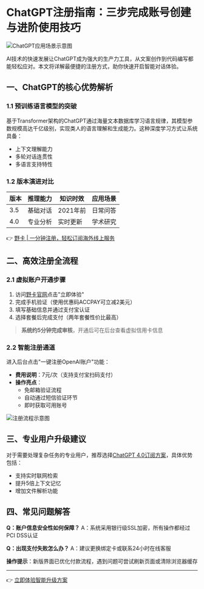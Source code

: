# ChatGPT注册指南：三步完成账号创建与进阶使用技巧

![ChatGPT应用场景示意图](https://bbtdd.com/wp-content/uploads/img/723572225.webp)

AI技术的快速发展让ChatGPT成为强大的生产力工具，从文案创作到代码编写都能轻松应对。本文将详解最便捷的注册方式，助你快速开启智能对话体验。

## 一、ChatGPT的核心优势解析
### 1.1 预训练语言模型的突破
基于Transformer架构的ChatGPT通过海量文本数据库学习语言规律，其模型参数规模高达千亿级别，实现类人的语言理解和生成能力。这种深度学习方式让系统具备：
- 上下文理解能力
- 多轮对话连贯性
- 多语言支持特性

### 1.2 版本演进对比
| 版本 | 推理能力 | 知识时效 | 应用场景 |
|------|----------|----------|----------|
| 3.5 | 基础对话 | 2021年前 | 日常问答 |
| 4.0 | 专业分析 | 实时更新 | 学术研究 |

👉 [野卡 | 一分钟注册，轻松订阅海外线上服务](https://bbtdd.com/yeka)

## 二、高效注册全流程
### 2.1 虚拟账户开通步骤
1. 访问[野卡官网](https://bbtdd.com/yeka)点击"立即体验"
2. 完成手机验证（使用优惠码ACCPAY可立减2美元）
3. 填写基础信息并通过支付宝认证
4. 选择套餐后完成支付（两年套餐性价比最高）

> **系统约5分钟完成审核**，开通后可在后台查看虚拟信用卡信息

### 2.2 智能注册通道
进入后台点击"一键注册OpenAI账户"功能：
- **费用说明**：7元/次（支持支付宝扫码支付）
- **操作亮点**：
  - 免邮箱验证流程
  - 自动通过短信验证环节
  - 即时获取可用账号

![注册流程示意图](https://bbtdd.com/wp-content/uploads/img/5649788865316746.webp)

## 三、专业用户升级建议
对于需要处理复杂任务的专业用户，推荐选择[ChatGPT 4.0订阅方案](https://bbtdd.com/yeka)，具体优势包括：
- 支持实时联网检索
- 提升5倍上下文记忆
- 增加文件解析功能

## 四、常见问题解答
**Q：账户信息安全性如何保障？**
A：系统采用银行级SSL加密，所有操作都经过PCI DSS认证

**Q：出现支付失败怎么办？**
A：建议更换绑定卡或联系24小时在线客服

**操作提示**：新版界面已优化付款流程，遇到问题可尝试刷新页面或清除浏览器缓存

---

👉 [立即体验智能升级方案](https://bbtdd.com/yeka)